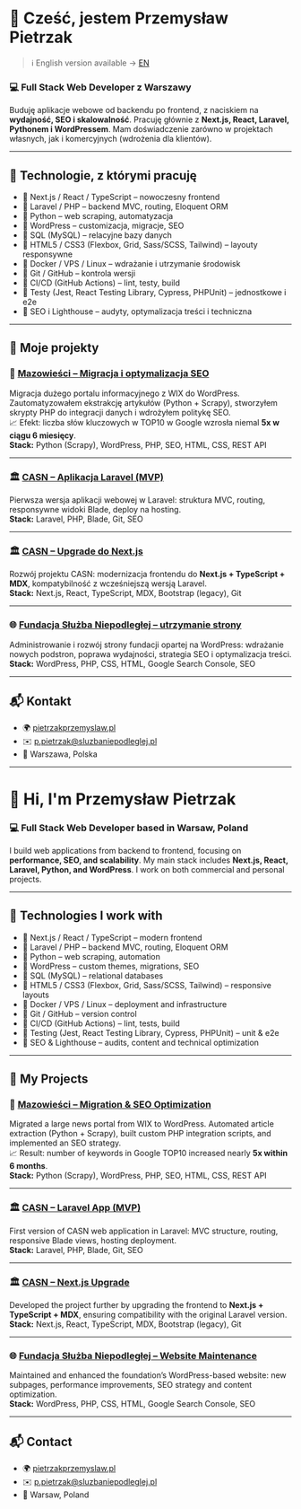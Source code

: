 # 👋 Cześć, jestem Przemysław Pietrzak

> ℹ️ English version available → [EN](#en)

### 💻 Full Stack Web Developer z Warszawy

Buduję aplikacje webowe od backendu po frontend, z naciskiem na **wydajność, SEO i skalowalność**. Pracuję głównie z **Next.js, React, Laravel, Pythonem i WordPressem**. Mam doświadczenie zarówno w projektach własnych, jak i komercyjnych (wdrożenia dla klientów).  

---

## 🧰 Technologie, z którymi pracuję

- 🔹 Next.js / React / TypeScript – nowoczesny frontend  
- 🔹 Laravel / PHP – backend MVC, routing, Eloquent ORM  
- 🔹 Python – web scraping, automatyzacja  
- 🔹 WordPress – customizacja, migracje, SEO  
- 🔹 SQL (MySQL) – relacyjne bazy danych  
- 🔹 HTML5 / CSS3 (Flexbox, Grid, Sass/SCSS, Tailwind) – layouty responsywne  
- 🔹 Docker / VPS / Linux – wdrażanie i utrzymanie środowisk  
- 🔹 Git / GitHub – kontrola wersji  
- 🔹 CI/CD (GitHub Actions) – lint, testy, build  
- 🔹 Testy (Jest, React Testing Library, Cypress, PHPUnit) – jednostkowe i e2e  
- 🔹 SEO i Lighthouse – audyty, optymalizacja treści i techniczna  

---

## 🚀 Moje projekty

### 📰 [Mazowieści – Migracja i optymalizacja SEO](https://mazowiesci.pl)
Migracja dużego portalu informacyjnego z WIX do WordPress. Zautomatyzowałem ekstrakcję artykułów (Python + Scrapy), stworzyłem skrypty PHP do integracji danych i wdrożyłem politykę SEO.  
📈 Efekt: liczba słów kluczowych w TOP10 w Google wzrosła niemal **5x w ciągu 6 miesięcy**.  
**Stack:** Python (Scrapy), WordPress, PHP, SEO, HTML, CSS, REST API  

---

### 🏛️ [CASN – Aplikacja Laravel (MVP)](https://casn.pietrzakprzemyslaw.pl)
Pierwsza wersja aplikacji webowej w Laravel: struktura MVC, routing, responsywne widoki Blade, deploy na hosting.  
**Stack:** Laravel, PHP, Blade, Git, SEO  

---

### 🏛️ [CASN – Upgrade do Next.js](https://casn.pl)
Rozwój projektu CASN: modernizacja frontendu do **Next.js + TypeScript + MDX**, kompatybilność z wcześniejszą wersją Laravel.  
**Stack:** Next.js, React, TypeScript, MDX, Bootstrap (legacy), Git  

---

### 🌐 [Fundacja Służba Niepodległej – utrzymanie strony](https://sluzbaniepodleglej.pl)
Administrowanie i rozwój strony fundacji opartej na WordPress: wdrażanie nowych podstron, poprawa wydajności, strategia SEO i optymalizacja treści.  
**Stack:** WordPress, PHP, CSS, HTML, Google Search Console, SEO  

---

## 📬 Kontakt

- 🌍 [pietrzakprzemyslaw.pl](https://pietrzakprzemyslaw.pl)  
- ✉️ p.pietrzak@sluzbaniepodleglej.pl  
- 📍 Warszawa, Polska  

---

<div id="en">

# 👋 Hi, I'm Przemysław Pietrzak

### 💻 Full Stack Web Developer based in Warsaw, Poland

I build web applications from backend to frontend, focusing on **performance, SEO, and scalability**. My main stack includes **Next.js, React, Laravel, Python, and WordPress**. I work on both commercial and personal projects.

---

## 🧰 Technologies I work with

- 🔹 Next.js / React / TypeScript – modern frontend  
- 🔹 Laravel / PHP – backend MVC, routing, Eloquent ORM  
- 🔹 Python – web scraping, automation  
- 🔹 WordPress – custom themes, migrations, SEO  
- 🔹 SQL (MySQL) – relational databases  
- 🔹 HTML5 / CSS3 (Flexbox, Grid, Sass/SCSS, Tailwind) – responsive layouts  
- 🔹 Docker / VPS / Linux – deployment and infrastructure  
- 🔹 Git / GitHub – version control  
- 🔹 CI/CD (GitHub Actions) – lint, tests, build  
- 🔹 Testing (Jest, React Testing Library, Cypress, PHPUnit) – unit & e2e  
- 🔹 SEO & Lighthouse – audits, content and technical optimization  

---

## 🚀 My Projects

### 📰 [Mazowieści – Migration & SEO Optimization](https://mazowiesci.pl)
Migrated a large news portal from WIX to WordPress. Automated article extraction (Python + Scrapy), built custom PHP integration scripts, and implemented an SEO strategy.  
📈 Result: number of keywords in Google TOP10 increased nearly **5x within 6 months**.  
**Stack:** Python (Scrapy), WordPress, PHP, SEO, HTML, CSS, REST API  

---

### 🏛️ [CASN – Laravel App (MVP)](https://casn.pietrzakprzemyslaw.pl)
First version of CASN web application in Laravel: MVC structure, routing, responsive Blade views, hosting deployment.  
**Stack:** Laravel, PHP, Blade, Git, SEO  

---

### 🏛️ [CASN – Next.js Upgrade](https://casn.pl)
Developed the project further by upgrading the frontend to **Next.js + TypeScript + MDX**, ensuring compatibility with the original Laravel version.  
**Stack:** Next.js, React, TypeScript, MDX, Bootstrap (legacy), Git  

---

### 🌐 [Fundacja Służba Niepodległej – Website Maintenance](https://sluzbaniepodleglej.pl)
Maintained and enhanced the foundation’s WordPress-based website: new subpages, performance improvements, SEO strategy and content optimization.  
**Stack:** WordPress, PHP, CSS, HTML, Google Search Console, SEO  

---

## 📬 Contact

- 🌍 [pietrzakprzemyslaw.pl](https://pietrzakprzemyslaw.pl)  
- ✉️ p.pietrzak@sluzbaniepodleglej.pl  
- 📍 Warsaw, Poland  

</div>
